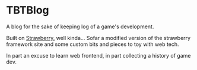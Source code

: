# TBTBlog

A blog for the sake of keeping log of a game's development.

Built on [Strawberry.](https://strawberry.quest/) well kinda...
Sofar a modified version of the strawberry framework site and some custom bits and pieces to toy with web tech.

In part an excuse to learn web frontend, in part collecting a history of game dev.
